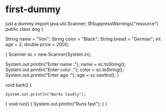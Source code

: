 # first-dummy
just a dummy
import java.util.Scanner;
@SuppressWarnings("resource")
public class dog {
 

String name = "Von";
String color = "Black";
String breed = "German";
int age = 2;
double price = 2000;

{
Scanner sc = new Scanner(System.in);


System.out.println("Enter name :");
name = sc.toString();
System.out.println("Enter color :");
color = sc.toString();
System.out.println("Enter age  :");
age = sc.nextInt();
}


void bark() {

	System.out.println("Barks loudly");
	
}
void run() {
	System.out.println("Runs fast");
}
}
